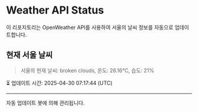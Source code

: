 
# Weather API Status

이 리포지토리는 OpenWeather API를 사용하여 서울의 날씨 정보를 자동으로 업데이트합니다.

## 현재 서울 날씨
> 서울의 현재 날씨: broken clouds, 온도: 26.16°C, 습도: 21%

⏳ 업데이트 시간: 2025-04-30 07:17:44 (UTC)

---
자동 업데이트 봇에 의해 관리됩니다.
